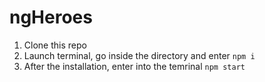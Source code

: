 # ngHeroes
1. Clone this repo
2. Launch terminal, go inside the directory and enter `npm i`
3. After the installation, enter into the temrinal `npm start`
